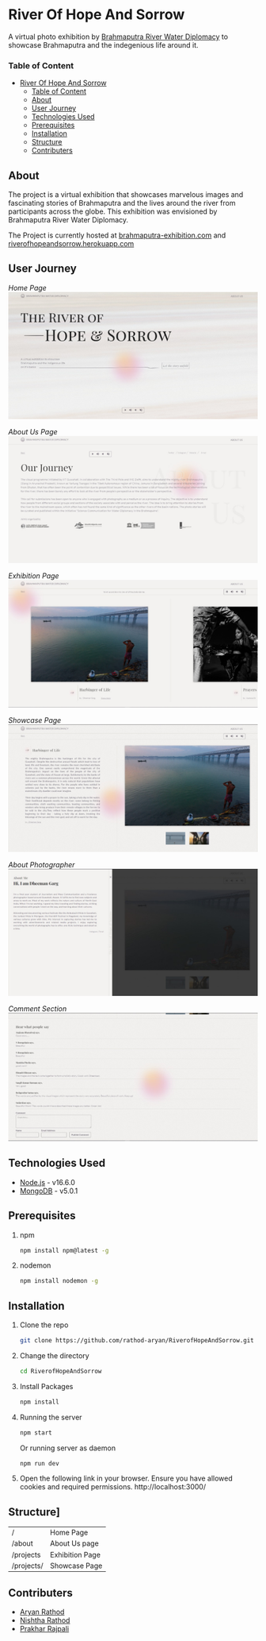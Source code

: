# River Of Hope And Sorrow

A virtual photo exhibition by [Brahmaputra River Water Diplomacy](http://www.brbwaterdiplomacy.com/) to showcase Brahmaputra and the indegenious life around it.

### Table of Content

- [River Of Hope And Sorrow](#river-of-hope-and-sorrow)
    - [Table of Content](#table-of-content)
  - [About](#about)
  - [User Journey](#user-journey)
  - [Technologies Used](#technologies-used)
  - [Prerequisites](#prerequisites)
  - [Installation](#installation)
  - [Structure](#structure)
  - [Contributers](#contributers)

## About 
The project is a virtual exhibition that showcases marvelous images and fascinating stories of Brahmaputra and the lives around the river from participants across the globe. This exhibition was envisioned by Brahmaputra River Water Diplomacy.

The Project is currently hosted at [brahmaputra-exhibition.com](http://brahmaputra-exhibition.com/) and [riverofhopeandsorrow.herokuapp.com](https://riverofhopeandsorrow.herokuapp.com/)

## User Journey
*Home Page*
![](ReadmeAssets/HomePage.jpeg)

*About Us Page*
![](ReadmeAssets/AboutUs.jpeg)

*Exhibition Page*
![](ReadmeAssets/Exhibition.jpeg)

*Showcase Page*
![](ReadmeAssets/ShowCase.jpeg)

*About Photographer*
![](ReadmeAssets/AboutAuthor.jpeg)

*Comment Section*
![](ReadmeAssets/CommentSection.jpeg)


## Technologies Used
- [Node.js](https://nodejs.org/en/) - v16.6.0
- [MongoDB](https://www.mongodb.com/) - v5.0.1
  
## Prerequisites
1. npm
   ```sh
   npm install npm@latest -g
   ```
2. nodemon
   ```sh
   npm install nodemon -g
   ```

## Installation
1. Clone the repo
   ```sh
   git clone https://github.com/rathod-aryan/RiverofHopeAndSorrow.git
   ```
2. Change the directory
   ```sh
   cd RiverofHopeAndSorrow
   ```
3. Install Packages
   ```sh
   npm install
   ```
4. Running the server
   ```sh
   npm start
   ```
   Or running server as daemon
   ```sh
   npm run dev
   ```

5. Open the following link in your browser. Ensure you have allowed cookies and required permissions.
    http://localhost:3000/

## Structure]
|                  |                 |
| ---------------- | --------------- |
| /                | Home Page       |
| /about           | About Us page   |
| /projects        | Exhibition Page |
| /projects/<Name> | Showcase Page   |

## Contributers
- [Aryan Rathod](https://www.behance.net/chardeux)
- [Nishtha Rathod](https://github.com/Nishtha131201)
- [Prakhar Rajpali](https://github.com/ThePrakharRajpali)
